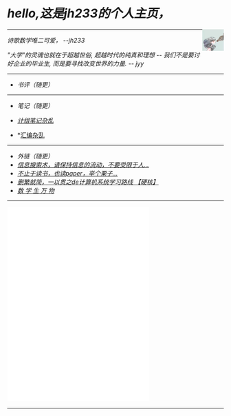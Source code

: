 # *hello,这是jh233的个人主页，*

<div><img src="/img/1.jpg" width="10%" height="10%" align="right"></div>

---

*诗歌数学唯二可爱，  --jh233*

*"大学"的灵魂也就在于超越世俗, 超越时代的纯真和理想 -- 我们不是要讨好企业的毕业生, 而是要寻找改变世界的力量. -- jyy*

---

- *书评（随更）*

---

- *笔记（随更）*

- *[计组笔记杂乱](https://zhuanlan.zhihu.com/p/465378144)*
- *[汇编杂乱](https://www.zhihu.com/question/26342456/answer/2570486429)

---

- *外链（随更）*
- *[信息搜索术，请保持信息的流动，不要受限于人...](https://www.yuque.com/arvinxx/note/information-search-and-organize)*
- *[不止于读书，也读paper，举个栗子...](https://www.bilibili.com/video/BV1H44y1t75x?spm_id_from=333.999.0.0&vd_source=04378fdfe043ff6e6ac9699cd9b4809a)*
- *[删繁就简，一以贯之de计算机系统学习路线 【硬核】 ](https://ysyx.org/)*
- *[数 学 生 万 物](http://127.0.0.1:8080/)*

---

<div>
<iframe frameborder="no" border="0" marginwidth="0" marginheight="0" width=330 height=450 src="//music.163.com/outchain/player?type=0&id=7457431694&auto=0&height=430">
</iframe>
</div>

---
